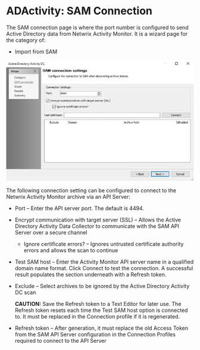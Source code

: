 # ADActivity: SAM Connection

The SAM connection page is where the port number is configured to send Active Directory data from
Netwrix Activity Monitor. It is a wizard page for the category of:

- Import from SAM

![Active Directory Activity DC wizard SAM connection settings page](../../../../../../static/img/product_docs/activitymonitor/config/activedirectory/namconnection.webp)

The following connection setting can be configured to connect to the Netwrix Activity Monitor
archive via an API Server:

- Port – Enter the API server port. The default is 4494.
- Encrypt communication with target server (SSL) – Allows the Active Directory Activity Data
  Collector to communicate with the SAM API Server over a secure channel

    - Ignore certificate errors? – Ignores untrusted certificate authority errors and allows the
      scan to continue

- Test SAM host – Enter the Activity Monitor API server name in a qualified domain name format.
  Click Connect to test the connection. A successful result populates the section underneath with a
  Refresh token.
- Exclude – Select archives to be ignored by the Active Directory Activity DC scan

    **CAUTION:** Save the Refresh token to a Text Editor for later use. The Refresh token resets
    each time the Test SAM host option is connected to. It must be replaced in the Connection
    profile if it is regenerated.

- Refresh token – After generation, it must replace the old Access Token from the SAM API Server
  configuration in the Connection Profiles required to connect to the API Server
